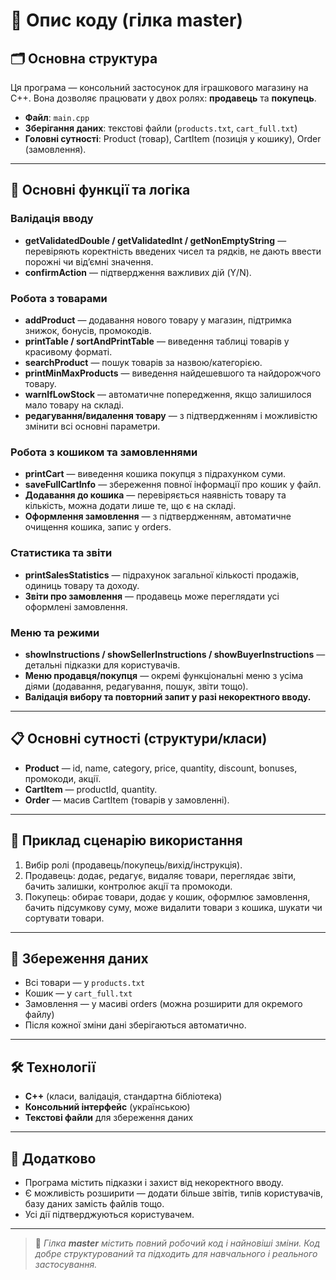 # 🧸 Опис коду (гілка master)
## 🗂️ Основна структура

Ця програма — консольний застосунок для іграшкового магазину на C++. Вона дозволяє працювати у двох ролях: **продавець** та **покупець**.

- **Файл**: `main.cpp`
- **Зберігання даних**: текстові файли (`products.txt`, `cart_full.txt`)
- **Головні сутності**: Product (товар), CartItem (позиція у кошику), Order (замовлення).

---

## 🔑 Основні функції та логіка

### Валідація вводу

- **getValidatedDouble / getValidatedInt / getNonEmptyString** — перевіряють коректність введених чисел та рядків, не дають ввести порожні чи від’ємні значення.
- **confirmAction** — підтвердження важливих дій (Y/N).

### Робота з товарами

- **addProduct** — додавання нового товару у магазин, підтримка знижок, бонусів, промокодів.
- **printTable / sortAndPrintTable** — виведення таблиці товарів у красивому форматі.
- **searchProduct** — пошук товарів за назвою/категорією.
- **printMinMaxProducts** — виведення найдешевшого та найдорожчого товару.
- **warnIfLowStock** — автоматичне попередження, якщо залишилося мало товару на складі.
- **редагування/видалення товару** — з підтвердженням і можливістю змінити всі основні параметри.

### Робота з кошиком та замовленнями

- **printCart** — виведення кошика покупця з підрахунком суми.
- **saveFullCartInfo** — збереження повної інформації про кошик у файл.
- **Додавання до кошика** — перевіряється наявність товару та кількість, можна додати лише те, що є на складі.
- **Оформлення замовлення** — з підтвердженням, автоматичне очищення кошика, запис у orders.

### Статистика та звіти

- **printSalesStatistics** — підрахунок загальної кількості продажів, одиниць товару та доходу.
- **Звіти про замовлення** — продавець може переглядати усі оформлені замовлення.

### Меню та режими

- **showInstructions / showSellerInstructions / showBuyerInstructions** — детальні підказки для користувачів.
- **Меню продавця/покупця** — окремі функціональні меню з усіма діями (додавання, редагування, пошук, звіти тощо).
- **Валідація вибору та повторний запит у разі некоректного вводу.**

---

## 📋 Основні сутності (структури/класи)

- **Product** — id, name, category, price, quantity, discount, bonuses, промокоди, акції.
- **CartItem** — productId, quantity.
- **Order** — масив CartItem (товарів у замовленні).

---

## 🧩 Приклад сценарію використання

1. Вибір ролі (продавець/покупець/вихід/інструкція).
2. Продавець: додає, редагує, видаляє товари, переглядає звіти, бачить залишки, контролює акції та промокоди.
3. Покупець: обирає товари, додає у кошик, оформлює замовлення, бачить підсумкову суму, може видалити товари з кошика, шукати чи сортувати товари.

---

## 💾 Збереження даних

- Всі товари — у `products.txt`
- Кошик — у `cart_full.txt`
- Замовлення — у масиві orders (можна розширити для окремого файлу)
- Після кожної зміни дані зберігаються автоматично.

---

## 🛠️ Технології

- **C++** (класи, валідація, стандартна бібліотека)
- **Консольний інтерфейс** (українською)
- **Текстові файли** для збереження даних

---

## 📖 Додатково

- Програма містить підказки і захист від некоректного вводу.
- Є можливість розширити — додати більше звітів, типів користувачів, базу даних замість файлів тощо.
- Усі дії підтверджуються користувачем.

---

> 🧸 _Гілка **master** містить повний робочий код і найновіші зміни. Код добре структурований та підходить для навчального і реального застосування._
